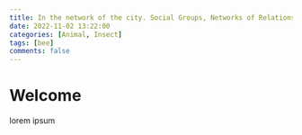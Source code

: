 ```yaml
---
title: In the network of the city. Social Groups, Networks of Relations and Interactions in Late Medieval Vienna (1448-1466) 
date: 2022-11-02 13:22:00
categories: [Animal, Insect]
tags: [bee]
comments: false
---
```


# Welcome

lorem ipsum
